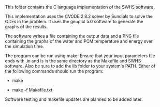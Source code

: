 This folder contains the C language implementation of the SWHS software.

This implementation uses the CVODE 2.8.2 solver by Sundials to solve the ODEs in the problem.
It uses the gnuplot 5.0 software to generate the graphs of the results.

The software writes a file containing the output data and a PNG file containing the graphs of the water and PCM temperature and energy over the simulation time.

The program can be run using make. Ensure that your input parameters file ends with .in and is in the same directory as the Makefile and SWHS software. Also be sure to add the lib folder to your system's PATH. Either of the following commands should run the program:

- make

- make -f Makefile.txt

Software testing and makefile updates are planned to be added later.